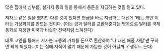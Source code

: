 많은 집에서 심부름, 설거지 등의 일을 통해서 용돈을 지급하는 것을 알고 있다.

저자도 같은 일을 했지만 다른 것이 있다면 현금을 바로 지급하는 대신에 '태토 코인'이라는 가상화폐를 만드는 것이다.
(이는 금과 달러를 교환해준다는 명목으로 달러를 국제 통화로 지정한 미국과 비슷한 전략처럼 느껴진다)

태토 코인을 통해서 저자는 노동의 가치를 돈으로 환산하여 '나 대신 해줄 사람'만 구하면 되게 되었다.
(이는 집에 자식이 많기 때문에 가능한 것이 아닐까..? 생각도 든다)